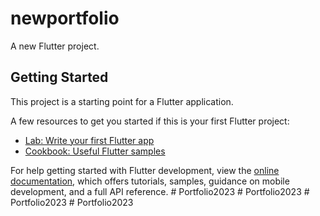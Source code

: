 # newportfolio

A new Flutter project.

## Getting Started

This project is a starting point for a Flutter application.

A few resources to get you started if this is your first Flutter project:

- [Lab: Write your first Flutter app](https://docs.flutter.dev/get-started/codelab)
- [Cookbook: Useful Flutter samples](https://docs.flutter.dev/cookbook)

For help getting started with Flutter development, view the
[online documentation](https://docs.flutter.dev/), which offers tutorials,
samples, guidance on mobile development, and a full API reference.
#   P o r t f o l i o 2 0 2 3  
 #   P o r t f o l i o 2 0 2 3  
 #   P o r t f o l i o 2 0 2 3  
 #   P o r t f o l i o 2 0 2 3  
 